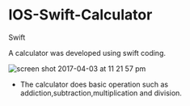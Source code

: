# IOS-Swift-Calculator
Swift

A calculator was developed using swift coding. <br />

![screen shot 2017-04-03 at 11 21 57 pm](https://cloud.githubusercontent.com/assets/26268228/24640371/61ed50b8-18c4-11e7-956f-c9f643a5f2de.png)


* The calculator does basic operation such as addiction,subtraction,multiplication and division. <br />


